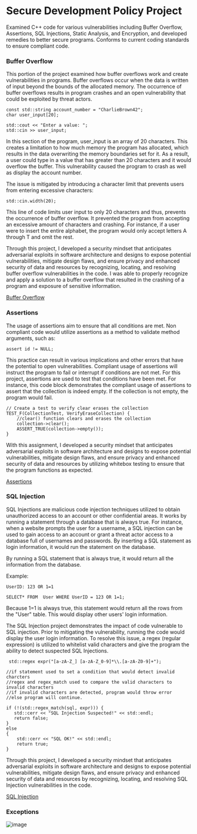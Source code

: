# Secure Development Policy Project

Examined C++ code for various vulnerabilities including Buffer Overflow, Assertions, SQL Injections, Static Analysis, and Encryption, and developed remedies to better secure programs. Conforms to current coding standards to ensure compliant code. 

### Buffer Overflow
This portion of the project examined how buffer overflows work and create vulnerabilities in programs. Buffer overflows occur when the data is written of input beyond the bounds of the allocated memory. The occurrence of buffer overflows results in program crashes and an open vulnerability that could be exploited by threat actors.

    const std::string account_number = "CharlieBrown42";
	char user_input[20];
  
    std::cout << "Enter a value: ";
    std::cin >> user_input;

In this section of the program, user_input is an array of 20 characters. This creates a limitation to how much memory the program has allocated, which results in the data overwriting the memory boundaries set for it. As a result, a user could type in a value that has greater than 20 characters and it would overflow the buffer. This vulnerability caused the program to crash as well as display the account number. 

The issue is mitigated by introducing a character limit that prevents users from entering excessive characters:

    std::cin.width(20);

This line of code limits user input to only 20 characters and thus, prevents the occurrence of buffer overflow. It prevented the program from accepting an excessive amount of characters and crashing. For instance, if a user were to insert the entire alphabet, the program would only accept letters A through T and omit the rest. 

Through this project, I developed a security mindset that anticipates adversarial exploits in software architecture and designs to expose potential vulnerabilities, mitigate design flaws, and ensure privacy and enhanced security of data and resources by recognizing, locating, and resolving buffer overflow vulnerabilities in the code. I was able to properly recognize and apply a solution to a buffer overflow that resulted in the crashing of a program and exposure of sensitive information. 

[Buffer Overflow](https://github.com/DIParham/Secure-Development-Policy/blob/main/BufferOverflow.cpp)

### Assertions
The usage of assertions aim to ensure that all conditions are met. Non compliant code would utilize assertions as a method to validate method arguments, such as:

    assert id != NULL;

This practice can result in various implications and other errors that have the potential to open vulnerabilities. Compliant usage of assertions will instruct the program to fail or interrupt if conditions are not met. For this project, assertions are used to test that conditions have been met. For instance, this code block demonstrates the compliant usage of assertions to assert that the collection is indeed empty. If the collection is not empty, the program would fail. 

    // Create a test to verify clear erases the collection
    TEST_F(CollectionTest, VerifyEraseCollection) {
        //clear() function clears and erases the collection
        collection->clear();
        ASSERT_TRUE(collection->empty()); 
    }
    
With this assignment, I developed a security mindset that anticipates adversarial exploits in software architecture and designs to expose potential vulnerabilities, mitigate design flaws, and ensure privacy and enhanced security of data and resources by utilizing whitebox testing to ensure that the program functions as expected.

[Assertions](https://github.com/DIParham/Secure-Development-Policy/blob/main/Assertions.cpp)

### SQL Injection

SQL Injections are malicious code injection techniques utilized to obtain unauthorized access to an account or other confidential areas. It works by running a statement through a database that is always true. For instance, when a website prompts the user for a username, a SQL injection can be used to gain access to an account or grant a threat actor access to a database full of usernames and passwords. By inserting a SQL statement as login information, it would run the statement on the database. 

By running a SQL statement that is always true, it would return all the information from the database. 

Example: 
    
    UserID: 123 OR 1=1
    
    SELECT* FROM  User WHERE UserID = 123 OR 1=1;
    
Because 1=1 is always true, this statement would return all the rows from the "User" table. This would display other users' login information. 

The SQL Injection project demonstrates the impact of code vulnerable to SQL injection. Prior to mitigating the vulnerability, running the code would display the user login information. To resolve this issue, a regex (regular expression) is utilized to whitelist valid characters and give the program the ability to detect suspected SQL Injections. 

     std::regex expr("[a-zA-Z_] [a-zA-Z_0-9]*\\.[a-zA-Z0-9]+");

    //if statement used to set a condition that would detect invalid charcters
    //regex and regex_match used to compare the valid characters to invalid characters
    //if invalid characters are detected, program would throw error
    //else program will continue.

    if (!(std::regex_match(sql, expr))) {
       std::cerr << "SQL Injection Suspected!" << std::endl;
       return false;
    }
    else
    {
        std::cerr << "SQL OK!" << std::endl;
        return true;
    }

Through this project, I developed a security mindset that anticipates adversarial exploits in software architecture and designs to expose potential vulnerabilities, mitigate design flaws, and ensure privacy and enhanced security of data and resources by recognizing, locating, and resolving SQL Injection vulnerabilities in the code.
 
[SQL Injection](https://github.com/DIParham/Secure-Development-Policy/blob/main/SQLInjection.cpp)

### Exceptions

![image](https://user-images.githubusercontent.com/79165798/166165430-7ea022a5-b884-4115-a523-658f222936d5.png)

